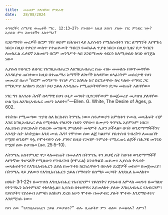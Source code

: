 ```yaml
---
title:  መፈጸም ያለባቸው ምድራዊ
date:   28/08/2024
---
```


`ተግባሮችና ሰማያዊ ውጤቶች ማር. 12:13–27ን ያንብቡ። እዚህ እየሆነ ያለው ነገር ምንድር ነው? ኢየሱስ ምን እውነቶችን አስተማረ?`

የኃይማኖት መሪዎች በሮም ገዥ ወይም በሕዝብ ላይ ኢየሱስን የሚከሱበትን ነገር ለማግኘት እየሞከሩ ነበር። በዚህ ተቃርኖ ውስጥ የተጠቀሙት ግብርን የመክፈል ጥያቄ ነበር። በዚህ ጊዜና ቦታ ግብርን ለመክፈል ፈቃደኛ አለመሆን በሮም መንግሥት ላይ እንደማመጽ ተደርጎ ስለሚወሰድ ከባድ ወንጀል ነው።

ኢየሱስ የቄሳርን ለቄሳር የእግዚአብሔርን ለእግዚአብሔር ስጡ ብሎ መመለሱ በወጥመዳቸው እንዳይያዝ ጠበቀው። ከዚህ በተጨማሪ አማኞች ለገዦች ስላላቸው ሀላፊነትም መሰረታዊ የሆነ መመሪያ ሰጠ። “በሮም መንግሥት ጥበቃ ሥር እስካሉ እና ድርጊታቸው ከፍ ካለው ተግባር ጋር የማይጋጭ እስከሆነ ድረስ፣ ይህ ኃይል እንዲሰጡ የሚጠይቅባቸውን ድጋፍ መስጠት አለባቸው።

ነገር ግን ለአገሪቱ ሕጎች ሰላማዊ በሆነ ሁኔታ መገዛት ቢኖርባቸውም በመጀመሪያ መታዘዝ ያለባቸው ሁል ጊዜ ለእግዚአብሔር መሆን አለበት።”—Ellen. G. White, The Desire of Ages, p. 602.

ተከትሎ የሚመጣው ጥያቄ ስለ ክርስቶስ ትንሣኤ ነው። ሰዱቃውያን አምስቱን የሙሴ መጻሕፍት ብቻ እንደ እግዚአብሔር ቃል የሚቀበሉ የካህናት ቡድን ናቸው። በሙታን ትንሣኤ አያምኑም ነበር። ለኢየሱስ ያቀርቡለት የነበረው መግለጫ ምናልባት መላምት ሊሆን ይችላል። ሰባት ወንድማማቾችንና አንዲት ሴት አካትቷል። እንደ ሙሴ ሕግ፤ የሞተው ሰው ልጅ ካልተካ፣ የቤተሰብ ንብረትን ለመጠበቅ የሟቹ ወንድም ባሏ የሞተባትን ሴት ያገባና በዚህ የጋብቻ ጥምረት የሚፈጠሩ ልጆች በሕጋዊ መንገድ የሟቹ ሰው ይሆናሉ። (ዘዳ. 25:5–10).

ለትንሣኤ አስተምህሮ ዋጋ ላለመስጠት በመፈለግ በትንሣኤ ቀን ይህቺ ሴት ከሰባቱ ወንድማማቾች ለየትኛው ትሆናለች የሚለውን የግብረገብ (የሞራል) እንቆቅልሽ ጠቆሙ። ኢየሱስ ቅዱሳት መጻሕፍትንና የእግዚአብሔርን ኃይል በመጥቀስ ክርክራቸውን በሁለት ደረጃዎች መከተ። በመጀመሪያ፣ በትንሣኤ ላይ ያለውን የእግዚአብሔርን ኃይል በማሳየት በሰማይ መጋባት እንደሌለ አመለከተ።

ዘፀአት 3፡1-22ን በመጥቀስ እግዚአብሔር የአብርሃም፣ የይስሃቅና የያዕቆብ አምላክ መሆኑን በመግለጽ የትንሣኤን አስተምህሮ ተከላክሏል። ኢየሱስ በተዘዋዋሪ እያመለከተ ያለው እግዚአብሔር የአብርሃም፣ የይስሃቅና የያዕቆብ አምላክ እስከሆነ ድረስ አሁን ሞተው በመቃብር ያሉት ሞተው እንደማይቀሩና እንደሚነሱ ነው።

`የሆነ ሰው “የእግዚአብሔርን ኃይል ያውቃሉን?” ብሎ ቢጠይቅዎ ምን ብለው ይመልሳሉ? ለምን?`
